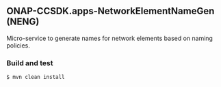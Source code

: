 <!-- 
 * ============LICENSE_START=======================================================
 * ONAP : CCSDK.apps
 * ================================================================================
 * Copyright (C) 2018 AT&T Intellectual Property. All rights reserved.
 * ================================================================================
 * Licensed under the Apache License, Version 2.0 (the "License");
 * you may not use this file except in compliance with the License.
 * You may obtain a copy of the License at
 * 
 *      http://www.apache.org/licenses/LICENSE-2.0
 * 
 * Unless required by applicable law or agreed to in writing, software
 * distributed under the License is distributed on an "AS IS" BASIS,
 * WITHOUT WARRANTIES OR CONDITIONS OF ANY KIND, either express or implied.
 * See the License for the specific language governing permissions and
 * limitations under the License.
 * ============LICENSE_END=========================================================
  -->

## ONAP-CCSDK.apps-NetworkElementNameGen (NENG)

Micro-service to generate names for network elements based on naming policies.



### Build and test

````bash
$ mvn clean install
````

